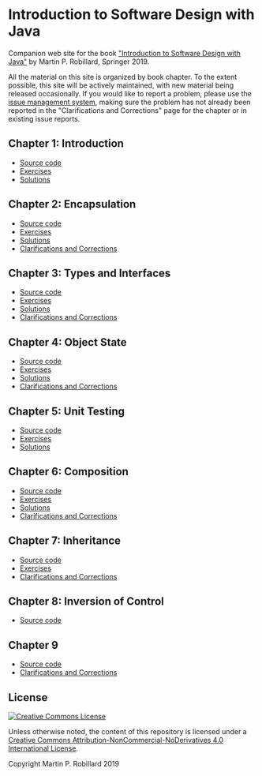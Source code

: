 # Introduction to Software Design with Java

Companion web site for the book ["Introduction to Software Design with Java"](https://www.springer.com/gp/book/9783030240936) by Martin P. Robillard, Springer 2019. 

All the material on this site is organized by book chapter. To the extent possible, this site will be actively maintained, with new material being released occasionally. If you would like to report a problem, please use the [issue management system](https://github.com/prmr/DesignBook/issues), making sure the problem has not already been reported in the "Clarifications and Corrections" page for the chapter or in existing issue reports.

## Chapter 1: Introduction

* [Source code](chapter-code/chapter1)
* [Exercises](exercises/e-chapter1.md)
* [Solutions](solutions/s-chapter1.md)

## Chapter 2: Encapsulation

* [Source code](chapter-code/chapter2)
* [Exercises](exercises/e-chapter2.md)
* [Solutions](solutions/s-chapter2.md)
* [Clarifications and Corrections](corrections/c-chapter2.md)


## Chapter 3: Types and Interfaces

* [Source code](chapter-code/chapter3)
* [Exercises](exercises/e-chapter3.md)
* [Solutions](solutions/s-chapter3.md) 
* [Clarifications and Corrections](corrections/c-chapter3.md)


## Chapter 4: Object State

* [Source code](chapter-code/chapter4)
* [Exercises](exercises/e-chapter4.md)
* [Solutions](solutions/s-chapter4.md)
* [Clarifications and Corrections](corrections/c-chapter4.md)


## Chapter 5: Unit Testing

* [Source code](chapter-code/chapter5)
* [Exercises](exercises/e-chapter5.md)
* [Solutions](solutions/s-chapter5.md)

## Chapter 6: Composition

* [Source code](chapter-code/chapter6)
* [Exercises](exercises/e-chapter6.md)
* [Solutions](solutions/s-chapter6.md)
* [Clarifications and Corrections](corrections/c-chapter6.md)

## Chapter 7: Inheritance

* [Source code](chapter-code/chapter7)
* [Exercises](exercises/e-chapter7.md)
* [Clarifications and Corrections](corrections/c-chapter7.md)

## Chapter 8: Inversion of Control

* [Source code](chapter-code/chapter8)

## Chapter 9

* [Source code](chapter-code/chapter9)
* [Clarifications and Corrections](corrections/c-chapter9.md)

## License

<a rel="license" href="http://creativecommons.org/licenses/by-nc-nd/4.0/"><img alt="Creative Commons License" style="border-width:0" src="https://i.creativecommons.org/l/by-nc-nd/4.0/88x31.png" /></a>

Unless otherwise noted, the content of this repository is licensed under a <a rel="license" href="http://creativecommons.org/licenses/by-nc-nd/4.0/">Creative Commons Attribution-NonCommercial-NoDerivatives 4.0 International License</a>. 

Copyright Martin P. Robillard 2019

